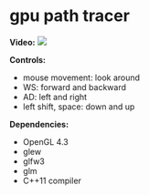 # gpu path tracer

__Video:__
[![](http://img.youtube.com/vi/6zpkfS8ZBzE/0.jpg)](https://www.youtube.com/watch?v=6zpkfS8ZBzE)

__Controls:__
* mouse movement: look around
* WS: forward and backward
* AD: left and right
* left shift, space: down and up

__Dependencies:__
* OpenGL 4.3
* glew
* glfw3
* glm
* C++11 compiler

